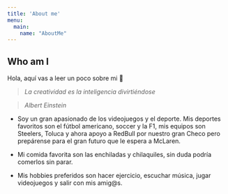 ```yaml
---
title: 'About me'
menu:
  main:
    name: "AboutMe"
---
```


## Who am I

Hola, aquí vas a leer un poco sobre mi 🤩

> *La creatividad es la inteligencia divirtiéndose*

> *Albert Einstein*

* Soy un gran apasionado de los videojuegos y el deporte. Mis deportes favoritos son el fútbol americano, soccer y la F1, mis equipos son Steelers, Toluca y ahora apoyo a RedBull por nuestro gran Checo pero prepárense para el gran futuro que le espera a McLaren. 

* Mi comida favorita son las enchiladas y chilaquiles, sin duda podría comerlos sin parar. 

* Mis hobbies preferidos son hacer ejercicio, escuchar música, jugar videojuegos y salir con mis amig@s. 


